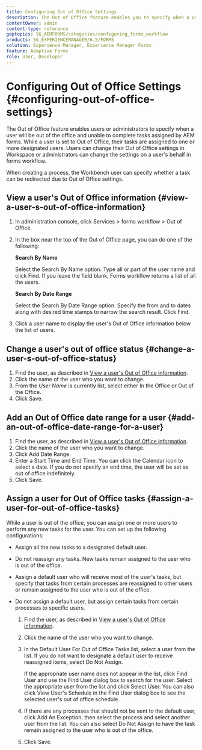 ```yaml
---
title: Configuring Out of Office Settings
description: The Out of Office feature enables you to specify when a user will be out of the office and unable to complete tasks assigned by AEM forms.
contentOwner: admin
content-type: reference
geptopics: SG_AEMFORMS/categories/configuring_forms_workflow
products: SG_EXPERIENCEMANAGER/6.5/FORMS
solution: Experience Manager, Experience Manager Forms
feature: Adaptive Forms
role: User, Developer
---
```

# Configuring Out of Office Settings {#configuring-out-of-office-settings}

The Out of Office feature enables users or administrators to specify when a user will be out of the office and unable to complete tasks assigned by AEM forms. While a user is set to Out of Office, their tasks are assigned to one or more designated users. Users can change their Out of Office settings in Workspace or administrators can change the settings on a user's behalf in forms workflow.

When creating a process, the Workbench user can specify whether a task can be redirected due to Out of Office settings.

## View a user's Out of Office information {#view-a-user-s-out-of-office-information}

1. In administration console, click Services &gt; forms workflow &gt; Out of Office.
1. In the box near the top of the Out of Office page, you can do one of the following:

   **Search By Name**

   Select the Search By Name option. Type all or part of the user name and click Find. If you leave the field blank, Forms workflow returns a list of all the users.

   **Search By Date Range**

   Select the Search By Date Range option. Specify the from and to dates along with desired time stamps to narrow the search result. Click Find.

1. Click a user name to display the user's Out of Office information below the list of users.

## Change a user's out of office status {#change-a-user-s-out-of-office-status}

1. Find the user, as described in [View a user's Out of Office information](configuring-out-office-settings.md#view-a-user-s-out-of-office-information).
1. Click the name of the user who you want to change.
1. From the *User Name* is currently list, select either In the Office or Out of the Office.
1. Click Save.

## Add an Out of Office date range for a user {#add-an-out-of-office-date-range-for-a-user}

1. Find the user, as described in [View a user's Out of Office information](configuring-out-office-settings.md#view-a-user-s-out-of-office-information).
1. Click the name of the user who you want to change.
1. Click Add Date Range.
1. Enter a Start Time and End Time. You can click the Calendar icon to select a date. If you do not specify an end time, the user will be set as out of office indefinitely.
1. Click Save.

## Assign a user for Out of Office tasks {#assign-a-user-for-out-of-office-tasks}

While a user is out of the office, you can assign one or more users to perform any new tasks for the user. You can set up the following configurations:

* Assign all the new tasks to a designated default user.
* Do not reassign any tasks. New tasks remain assigned to the user who is out of the office.
* Assign a default user who will receive most of the user's tasks, but specify that tasks from certain processes are reassigned to other users or remain assigned to the user who is out of the office.
* Do not assign a default user, but assign certain tasks from certain processes to specific users.

    1. Find the user, as described in [View a user's Out of Office information](configuring-out-office-settings.md#view-a-user-s-out-of-office-information).
    1. Click the name of the user who you want to change.
    1. In the Default User For Out of Office Tasks list, select a user from the list. If you do not want to designate a default user to receive reassigned items, select Do Not Assign.

       If the appropriate user name does not appear in the list, click Find User and use the Find User dialog box to search for the user. Select the appropriate user from the list and click Select User. You can also click View User's Schedule in the Find User dialog box to see the selected user's out of office schedule.

    1. If there are any processes that should not be sent to the default user, click Add An Exception, then select the process and select another user from the list. You can also select Do Not Assign to have the task remain assigned to the user who is out of the office.
    1. Click Save.
